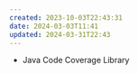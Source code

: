 ```yaml
---
created: 2023-10-03T22:43:31
date: 2024-03-03T11:41
updated: 2024-03-31T22:43
---
```

- Java Code Coverage Library